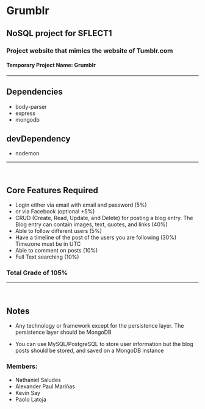 # Grumblr

## NoSQL project for SFLECT1

### Project website that mimics the website of Tumblr.com

#### Temporary Project Name: Grumblr

---

## Dependencies

* body-parser
* express
* mongodb

## devDependency

* nodemon

---

<br/>

## Core Features Required

* Login either via email with email and password (5%)
* or via Facebook (optional +5%)
* CRUD (Create, Read, Update, and Delete) for posting a blog entry. The Blog entry can contain
  images, text, quotes, and links (40%)
* Able to follow different users (5%)
* Have a timeline of the post of the users you are following (30%) Timezone must be in UTC
* Able to comment on posts (10%)
* Full Text searching (10%)

### Total Grade of 105%

---

<br/>

## Notes

* Any technology or framework except for the persistence layer.
  The persistence layer should be MongoDB

* You can use MySQL/PostgreSQL to store user information but the blog posts
  should be stored, and saved on a MongoDB instance

### Members:

* Nathaniel Saludes
* Alexander Paul Mariñas
* Kevin Say
* Paolo Latoja
